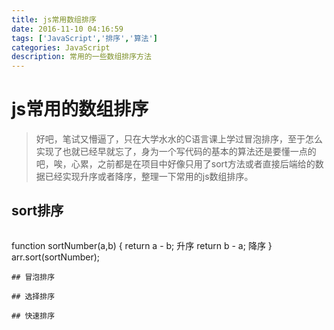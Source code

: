```yaml
---
title: js常用数组排序
date: 2016-11-10 04:16:59
tags: ['JavaScript','排序','算法']
categories: JavaScript
description: 常用的一些数组排序方法
---
```

# js常用的数组排序
> 好吧，笔试又懵逼了，只在大学水水的C语言课上学过冒泡排序，至于怎么实现了也就已经早就忘了，身为一个写代码的基本的算法还是要懂一点的吧，唉，心累，之前都是在项目中好像只用了sort方法或者直接后端给的数据已经实现升序或者降序，整理一下常用的js数组排序。
<!-- more -->
## sort排序
> ```
function sortNumber(a,b)
{
return a - b; 升序
return b - a; 降序
}
arr.sort(sortNumber);
```
## 冒泡排序

## 选择排序

## 快速排序
